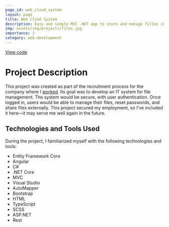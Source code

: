 ```yaml
---
page_id: web_cloud_system
layout: page
title: Web Cloud System
description: Easy and simple MVC .NET app to store and manage filles in .net core and angular
img: assets/img/projects/files.jpg
importance: 1
category: web-development
---
```


<div class="links">
  <a href="https://github.com/Ziumper/WebCloudSystem" class="btn btn-amber btn-sm z-depth-0" role="button">View code <i class="fa-brands fa-github"></i></a>
</div>

# Project Description

This project was created as part of the recruitment process for the company where I [worked](/cv). Its goal was to develop an IT system for file management. The system would be secure, with user authentication. Once logged in, users would be able to manage their files, reset passwords, and share files externally. This project secured my employment, so I've included it here—it may serve me well again in the future.

## Technologies and Tools Used

During the project, I familiarized myself with the following technologies and tools:

- Entity Framework Core
- Angular
- C#
- .NET Core
- MVC
- Visual Studio
- AutoMapper
- Bootstrap
- HTML
- TypeScript
- SCSS
- ASP.NET
- Rest
